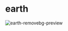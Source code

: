 # earth
![earth-removebg-preview](https://user-images.githubusercontent.com/78643750/109376079-fcdc3300-78e7-11eb-842b-3221be20e559.png)
